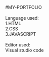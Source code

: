 #MY-PORTFOLIO
<br>
<br>
 Language used:<br>
 1.HTML<br>
 2.CSS<br>
 3.JAVASCRIPT<br>
<br>
Editor used:<br>
Visual studio code

